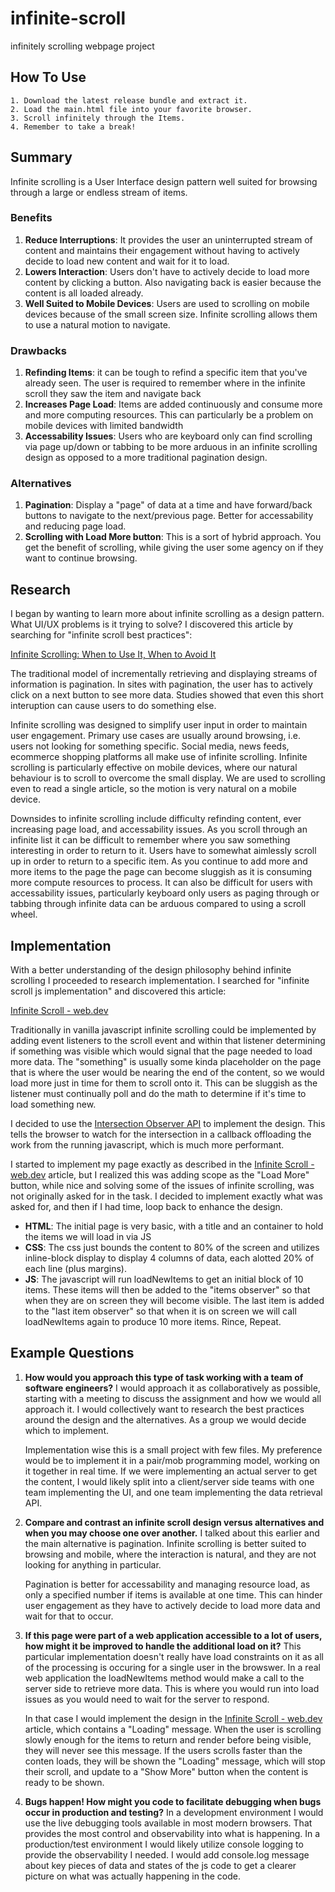 # infinite-scroll
infinitely scrolling webpage project

## How To Use ##

    1. Download the latest release bundle and extract it.
    2. Load the main.html file into your favorite browser.
    3. Scroll infinitely through the Items.
    4. Remember to take a break!

## Summary ##
Infinite scrolling is a User Interface design pattern well suited for browsing through a large or endless stream of items.  

### Benefits ###
1. **Reduce Interruptions**: It provides the user an uninterrupted stream of content and maintains their engagement without having to actively decide to load new content and wait for it to load.
2. **Lowers Interaction**: Users don't have to actively decide to load more content by clicking a button. Also navigating back is easier because the content is all loaded already.
3. **Well Suited to Mobile Devices**: Users are used to scrolling on mobile devices because of the small screen size.  Infinite scrolling allows them to use a natural motion to navigate.

### Drawbacks ###
1. **Refinding Items**: it can be tough to refind a specific item that you've already seen.  The user is required to remember where in the infinite scroll they saw the item and navigate back
2. **Increases Page Load**: Items are added continuously and consume more and more computing resources.  This can particularly be a problem on mobile devices with limited bandwidth
3. **Accessability Issues**: Users who are keyboard only can find scrolling via page up/down or tabbing to be more arduous in an infinite scrolling design as opposed to a more traditional pagination design.

### Alternatives ###
1. **Pagination**: Display a "page" of data at a time and have forward/back buttons to navigate to the next/previous page. Better for accessability and reducing page load.
2. **Scrolling with Load More button**: This is a sort of hybrid approach.  You get the benefit of scrolling, while giving the user some agency on if they want to continue browsing.

## Research ##
I began by wanting to learn more about infinite scrolling as a design pattern.  What UI/UX problems is it trying to solve?  I discovered this article by searching for  "infinite scroll best practices":

[Infinite Scrolling: When to Use It, When to Avoid It](https://www.nngroup.com/articles/infinite-scrolling-tips/)

The traditional model of incrementally retrieving and displaying streams of information is pagination.  In sites with pagination, the user has to actively click on a next button to see more data.  Studies showed that even this short interuption can cause users to do something else.

Infinite scrolling was designed to simplify user input in order to maintain user engagement.  Primary use cases are usually around browsing,  i.e.  users not looking for something specific.  Social media, news feeds, ecommerce shopping platforms all make use of infinite scrolling.  Infinite scrolling is particularly effective on mobile devices, where our natural behaviour is to scroll to overcome the small display.  We are used to scrolling even to read a single article, so the motion is very natural on a mobile device.

Downsides to infinite scrolling include difficulty refinding content, ever increasing page load, and accessability issues.  As you scroll through an infinite list it can be difficult to remember where you saw something interesting in order to return to it.  Users have to somewhat aimlessly scroll up in order to return to a specific item.  As you continue to add more and more items to the page the page can become sluggish as it is consuming more compute resources to process.  It can also be difficult for users with accessability issues, particularly keyboard only users as paging through or tabbing through infinite data can be arduous compared to using a scroll wheel.

## Implementation ##
With a better understanding of the design philosophy behind infinite scrolling I proceeded to research implementation.  I searched for "infinite scroll js implementation" and discovered this article:

[Infinite Scroll - web.dev](https://web.dev/patterns/web-vitals-patterns/infinite-scroll/infinite-scroll/)

Traditionally in vanilla javascript infinite scrolling could be implemented by adding event listeners to the scroll event and within that listener determining if something was visible which would signal that the page needed to load more data.  The "something" is usually some kinda placeholder on the page that is where the user would be nearing the end of the content, so we would load more just in time for them to scroll onto it.  This can be sluggish as the listener must continually poll and do the math to determine if it's time to load something new.

I decided to use the [Intersection Observer API](https://developer.mozilla.org/en-US/docs/Web/API/Intersection_Observer_API) to implement the design.  This tells the browser to watch for the intersection in a callback offloading the work from the running javascript, which is much more performant.

I started to implement my page exactly as described in the [Infinite Scroll - web.dev](https://web.dev/patterns/web-vitals-patterns/infinite-scroll/infinite-scroll/) article, but I realized this was adding scope as the "Load More" button, while nice and solving some of the issues of infinite scrolling, was not originally asked for in the task.  I decided to implement exactly what was asked for, and then if I had time, loop back to enhance the design.

 - **HTML**: The initial page is very basic, with a title and an container to hold the items we will load in via JS
 - **CSS**: The css just bounds the content to 80% of the screen and utilizes inline-block display to display 4 columns of data, each alotted 20% of each line (plus margins).
- **JS**: The javascript will run loadNewItems to get an initial block of 10 items.  These items will then be added to the "items observer" so that when they are on screen they will become visible.  The last item is added to the "last item observer" so that when it is on screen we will call loadNewItems again to produce 10 more items.  Rince, Repeat.

## Example Questions ##

1. **How would you approach this type of task working with a team of software engineers?**
    I would approach it as collaboratively as possible,  starting with a meeting to discuss the assignment and how we would all approach it.  I would collectively want to research the best practices around the design and the alternatives.  As a group we would decide which to implement.

    Implementation wise this is a small project with few files.  My preference would be to implement it in a pair/mob programming model, working on it together in real time.  If we were implementing an actual server to get the content, I would likely split into a client/server side teams with one team implementing the UI, and one team implementing the data retrieval API.
2. **Compare and contrast an infinite scroll design versus alternatives and when you may choose one over another.**
    I talked about this earlier and the main alternative is pagination.  Infinite scrolling is better suited to browsing and mobile, where the interaction is natural, and they are not looking for anything in particular.

    Pagination is better for accessability and managing resource load, as only a specified number if items is available at one time.  This can hinder user engagement as they have to actively decide to load more data and wait for that to occur.
3. **If this page were part of a web application accessible to a lot of users, how might it be improved to handle the additional load on it?**
    This particular implementation doesn't really have load constraints on it as all of the processing is occuring for a single user in the browswer.  In a real web application the loadNewItems method would make a call to the server side to retrieve more data.  This is where you would run into load issues as you would need to wait for the server to respond.  

    In that case I would implement the design in the [Infinite Scroll - web.dev](https://web.dev/patterns/web-vitals-patterns/infinite-scroll/infinite-scroll/) article, which contains a "Loading" message.  When the user is scrolling slowly enough for the items to return and render before being visible, they will never see this message.  If the users scrolls faster than the conten loads, they will be shown the "Loading" message, which will stop their scroll, and update to a "Show More" button when the content is ready to be shown.
4. **Bugs happen!  How might you code to facilitate debugging when bugs occur in production and testing?**
    In a development environment I would use the live debugging tools available in most modern browsers.  That provides the most control and observability into what is happening.  In a production/test environment I would likely utilize console logging to provide the observability I needed.  I would add console.log message about key pieces of data and states of the js code to get a clearer picture on what was actually happening in the code.